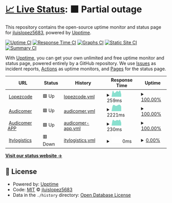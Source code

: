 # [📈 Live Status](https://jluislopez5683.github.io/status): <!--live status--> **🟧 Partial outage**

This repository contains the open-source uptime monitor and status page for [jluislopez5683](https://jluislopez5683.github.io/status), powered by [Upptime](https://github.com/upptime/upptime).

[![Uptime CI](https://github.com/jluislopez5683/status/workflows/Uptime%20CI/badge.svg)](https://github.com/jluislopez5683/status/actions?query=workflow%3A%22Uptime+CI%22)
[![Response Time CI](https://github.com/jluislopez5683/status/workflows/Response%20Time%20CI/badge.svg)](https://github.com/jluislopez5683/status/actions?query=workflow%3A%22Response+Time+CI%22)
[![Graphs CI](https://github.com/jluislopez5683/status/workflows/Graphs%20CI/badge.svg)](https://github.com/jluislopez5683/status/actions?query=workflow%3A%22Graphs+CI%22)
[![Static Site CI](https://github.com/jluislopez5683/status/workflows/Static%20Site%20CI/badge.svg)](https://github.com/jluislopez5683/status/actions?query=workflow%3A%22Static+Site+CI%22)
[![Summary CI](https://github.com/jluislopez5683/status/workflows/Summary%20CI/badge.svg)](https://github.com/jluislopez5683/status/actions?query=workflow%3A%22Summary+CI%22)

With [Upptime](https://upptime.js.org), you can get your own unlimited and free uptime monitor and status page, powered entirely by a GitHub repository. We use [Issues](https://github.com/jluislopez5683/status/issues) as incident reports, [Actions](https://github.com/jluislopez5683/status/actions) as uptime monitors, and [Pages](https://jluislopez5683.github.io/status) for the status page.

<!--start: status pages-->
<!-- This summary is generated by Upptime (https://github.com/upptime/upptime) -->
<!-- Do not edit this manually, your changes will be overwritten -->
<!-- prettier-ignore -->
| URL | Status | History | Response Time | Uptime |
| --- | ------ | ------- | ------------- | ------ |
| <img alt="" src="https://icons.duckduckgo.com/ip3/lopezcode.com.ico" height="13"> [Lopezcode](https://lopezcode.com) | 🟩 Up | [lopezcode.yml](https://github.com/jluislopez5683/status/commits/HEAD/history/lopezcode.yml) | <details><summary><img alt="Response time graph" src="./graphs/lopezcode/response-time-week.png" height="20"> 259ms</summary><br><a href="https://jluislopez5683.github.io/status/history/lopezcode"><img alt="Response time 307" src="https://img.shields.io/endpoint?url=https%3A%2F%2Fraw.githubusercontent.com%2Fjluislopez5683%2Fstatus%2FHEAD%2Fapi%2Flopezcode%2Fresponse-time.json"></a><br><a href="https://jluislopez5683.github.io/status/history/lopezcode"><img alt="24-hour response time 123" src="https://img.shields.io/endpoint?url=https%3A%2F%2Fraw.githubusercontent.com%2Fjluislopez5683%2Fstatus%2FHEAD%2Fapi%2Flopezcode%2Fresponse-time-day.json"></a><br><a href="https://jluislopez5683.github.io/status/history/lopezcode"><img alt="7-day response time 259" src="https://img.shields.io/endpoint?url=https%3A%2F%2Fraw.githubusercontent.com%2Fjluislopez5683%2Fstatus%2FHEAD%2Fapi%2Flopezcode%2Fresponse-time-week.json"></a><br><a href="https://jluislopez5683.github.io/status/history/lopezcode"><img alt="30-day response time 240" src="https://img.shields.io/endpoint?url=https%3A%2F%2Fraw.githubusercontent.com%2Fjluislopez5683%2Fstatus%2FHEAD%2Fapi%2Flopezcode%2Fresponse-time-month.json"></a><br><a href="https://jluislopez5683.github.io/status/history/lopezcode"><img alt="1-year response time 313" src="https://img.shields.io/endpoint?url=https%3A%2F%2Fraw.githubusercontent.com%2Fjluislopez5683%2Fstatus%2FHEAD%2Fapi%2Flopezcode%2Fresponse-time-year.json"></a></details> | <details><summary><a href="https://jluislopez5683.github.io/status/history/lopezcode">100.00%</a></summary><a href="https://jluislopez5683.github.io/status/history/lopezcode"><img alt="All-time uptime 99.98%" src="https://img.shields.io/endpoint?url=https%3A%2F%2Fraw.githubusercontent.com%2Fjluislopez5683%2Fstatus%2FHEAD%2Fapi%2Flopezcode%2Fuptime.json"></a><br><a href="https://jluislopez5683.github.io/status/history/lopezcode"><img alt="24-hour uptime 100.00%" src="https://img.shields.io/endpoint?url=https%3A%2F%2Fraw.githubusercontent.com%2Fjluislopez5683%2Fstatus%2FHEAD%2Fapi%2Flopezcode%2Fuptime-day.json"></a><br><a href="https://jluislopez5683.github.io/status/history/lopezcode"><img alt="7-day uptime 100.00%" src="https://img.shields.io/endpoint?url=https%3A%2F%2Fraw.githubusercontent.com%2Fjluislopez5683%2Fstatus%2FHEAD%2Fapi%2Flopezcode%2Fuptime-week.json"></a><br><a href="https://jluislopez5683.github.io/status/history/lopezcode"><img alt="30-day uptime 100.00%" src="https://img.shields.io/endpoint?url=https%3A%2F%2Fraw.githubusercontent.com%2Fjluislopez5683%2Fstatus%2FHEAD%2Fapi%2Flopezcode%2Fuptime-month.json"></a><br><a href="https://jluislopez5683.github.io/status/history/lopezcode"><img alt="1-year uptime 99.98%" src="https://img.shields.io/endpoint?url=https%3A%2F%2Fraw.githubusercontent.com%2Fjluislopez5683%2Fstatus%2FHEAD%2Fapi%2Flopezcode%2Fuptime-year.json"></a></details>
| <img alt="" src="https://icons.duckduckgo.com/ip3/audicomer.com.ec.ico" height="13"> [Audicomer](https://audicomer.com.ec) | 🟩 Up | [audicomer.yml](https://github.com/jluislopez5683/status/commits/HEAD/history/audicomer.yml) | <details><summary><img alt="Response time graph" src="./graphs/audicomer/response-time-week.png" height="20"> 2221ms</summary><br><a href="https://jluislopez5683.github.io/status/history/audicomer"><img alt="Response time 4554" src="https://img.shields.io/endpoint?url=https%3A%2F%2Fraw.githubusercontent.com%2Fjluislopez5683%2Fstatus%2FHEAD%2Fapi%2Faudicomer%2Fresponse-time.json"></a><br><a href="https://jluislopez5683.github.io/status/history/audicomer"><img alt="24-hour response time 1779" src="https://img.shields.io/endpoint?url=https%3A%2F%2Fraw.githubusercontent.com%2Fjluislopez5683%2Fstatus%2FHEAD%2Fapi%2Faudicomer%2Fresponse-time-day.json"></a><br><a href="https://jluislopez5683.github.io/status/history/audicomer"><img alt="7-day response time 2221" src="https://img.shields.io/endpoint?url=https%3A%2F%2Fraw.githubusercontent.com%2Fjluislopez5683%2Fstatus%2FHEAD%2Fapi%2Faudicomer%2Fresponse-time-week.json"></a><br><a href="https://jluislopez5683.github.io/status/history/audicomer"><img alt="30-day response time 2112" src="https://img.shields.io/endpoint?url=https%3A%2F%2Fraw.githubusercontent.com%2Fjluislopez5683%2Fstatus%2FHEAD%2Fapi%2Faudicomer%2Fresponse-time-month.json"></a><br><a href="https://jluislopez5683.github.io/status/history/audicomer"><img alt="1-year response time 4546" src="https://img.shields.io/endpoint?url=https%3A%2F%2Fraw.githubusercontent.com%2Fjluislopez5683%2Fstatus%2FHEAD%2Fapi%2Faudicomer%2Fresponse-time-year.json"></a></details> | <details><summary><a href="https://jluislopez5683.github.io/status/history/audicomer">100.00%</a></summary><a href="https://jluislopez5683.github.io/status/history/audicomer"><img alt="All-time uptime 99.93%" src="https://img.shields.io/endpoint?url=https%3A%2F%2Fraw.githubusercontent.com%2Fjluislopez5683%2Fstatus%2FHEAD%2Fapi%2Faudicomer%2Fuptime.json"></a><br><a href="https://jluislopez5683.github.io/status/history/audicomer"><img alt="24-hour uptime 100.00%" src="https://img.shields.io/endpoint?url=https%3A%2F%2Fraw.githubusercontent.com%2Fjluislopez5683%2Fstatus%2FHEAD%2Fapi%2Faudicomer%2Fuptime-day.json"></a><br><a href="https://jluislopez5683.github.io/status/history/audicomer"><img alt="7-day uptime 100.00%" src="https://img.shields.io/endpoint?url=https%3A%2F%2Fraw.githubusercontent.com%2Fjluislopez5683%2Fstatus%2FHEAD%2Fapi%2Faudicomer%2Fuptime-week.json"></a><br><a href="https://jluislopez5683.github.io/status/history/audicomer"><img alt="30-day uptime 100.00%" src="https://img.shields.io/endpoint?url=https%3A%2F%2Fraw.githubusercontent.com%2Fjluislopez5683%2Fstatus%2FHEAD%2Fapi%2Faudicomer%2Fuptime-month.json"></a><br><a href="https://jluislopez5683.github.io/status/history/audicomer"><img alt="1-year uptime 99.93%" src="https://img.shields.io/endpoint?url=https%3A%2F%2Fraw.githubusercontent.com%2Fjluislopez5683%2Fstatus%2FHEAD%2Fapi%2Faudicomer%2Fuptime-year.json"></a></details>
| <img alt="" src="https://icons.duckduckgo.com/ip3/audi-tracking.com.ico" height="13"> [Audicomer APP](https://audi-tracking.com) | 🟩 Up | [audicomer-app.yml](https://github.com/jluislopez5683/status/commits/HEAD/history/audicomer-app.yml) | <details><summary><img alt="Response time graph" src="./graphs/audicomer-app/response-time-week.png" height="20"> 230ms</summary><br><a href="https://jluislopez5683.github.io/status/history/audicomer-app"><img alt="Response time 579" src="https://img.shields.io/endpoint?url=https%3A%2F%2Fraw.githubusercontent.com%2Fjluislopez5683%2Fstatus%2FHEAD%2Fapi%2Faudicomer-app%2Fresponse-time.json"></a><br><a href="https://jluislopez5683.github.io/status/history/audicomer-app"><img alt="24-hour response time 122" src="https://img.shields.io/endpoint?url=https%3A%2F%2Fraw.githubusercontent.com%2Fjluislopez5683%2Fstatus%2FHEAD%2Fapi%2Faudicomer-app%2Fresponse-time-day.json"></a><br><a href="https://jluislopez5683.github.io/status/history/audicomer-app"><img alt="7-day response time 230" src="https://img.shields.io/endpoint?url=https%3A%2F%2Fraw.githubusercontent.com%2Fjluislopez5683%2Fstatus%2FHEAD%2Fapi%2Faudicomer-app%2Fresponse-time-week.json"></a><br><a href="https://jluislopez5683.github.io/status/history/audicomer-app"><img alt="30-day response time 207" src="https://img.shields.io/endpoint?url=https%3A%2F%2Fraw.githubusercontent.com%2Fjluislopez5683%2Fstatus%2FHEAD%2Fapi%2Faudicomer-app%2Fresponse-time-month.json"></a><br><a href="https://jluislopez5683.github.io/status/history/audicomer-app"><img alt="1-year response time 531" src="https://img.shields.io/endpoint?url=https%3A%2F%2Fraw.githubusercontent.com%2Fjluislopez5683%2Fstatus%2FHEAD%2Fapi%2Faudicomer-app%2Fresponse-time-year.json"></a></details> | <details><summary><a href="https://jluislopez5683.github.io/status/history/audicomer-app">100.00%</a></summary><a href="https://jluislopez5683.github.io/status/history/audicomer-app"><img alt="All-time uptime 99.85%" src="https://img.shields.io/endpoint?url=https%3A%2F%2Fraw.githubusercontent.com%2Fjluislopez5683%2Fstatus%2FHEAD%2Fapi%2Faudicomer-app%2Fuptime.json"></a><br><a href="https://jluislopez5683.github.io/status/history/audicomer-app"><img alt="24-hour uptime 100.00%" src="https://img.shields.io/endpoint?url=https%3A%2F%2Fraw.githubusercontent.com%2Fjluislopez5683%2Fstatus%2FHEAD%2Fapi%2Faudicomer-app%2Fuptime-day.json"></a><br><a href="https://jluislopez5683.github.io/status/history/audicomer-app"><img alt="7-day uptime 100.00%" src="https://img.shields.io/endpoint?url=https%3A%2F%2Fraw.githubusercontent.com%2Fjluislopez5683%2Fstatus%2FHEAD%2Fapi%2Faudicomer-app%2Fuptime-week.json"></a><br><a href="https://jluislopez5683.github.io/status/history/audicomer-app"><img alt="30-day uptime 100.00%" src="https://img.shields.io/endpoint?url=https%3A%2F%2Fraw.githubusercontent.com%2Fjluislopez5683%2Fstatus%2FHEAD%2Fapi%2Faudicomer-app%2Fuptime-month.json"></a><br><a href="https://jluislopez5683.github.io/status/history/audicomer-app"><img alt="1-year uptime 99.83%" src="https://img.shields.io/endpoint?url=https%3A%2F%2Fraw.githubusercontent.com%2Fjluislopez5683%2Fstatus%2FHEAD%2Fapi%2Faudicomer-app%2Fuptime-year.json"></a></details>
| <img alt="" src="https://icons.duckduckgo.com/ip3/itylogistics.com.ico" height="13"> [Itylogistics](https://itylogistics.com) | 🟥 Down | [itylogistics.yml](https://github.com/jluislopez5683/status/commits/HEAD/history/itylogistics.yml) | <details><summary><img alt="Response time graph" src="./graphs/itylogistics/response-time-week.png" height="20"> 0ms</summary><br><a href="https://jluislopez5683.github.io/status/history/itylogistics"><img alt="Response time 798" src="https://img.shields.io/endpoint?url=https%3A%2F%2Fraw.githubusercontent.com%2Fjluislopez5683%2Fstatus%2FHEAD%2Fapi%2Fitylogistics%2Fresponse-time.json"></a><br><a href="https://jluislopez5683.github.io/status/history/itylogistics"><img alt="24-hour response time 0" src="https://img.shields.io/endpoint?url=https%3A%2F%2Fraw.githubusercontent.com%2Fjluislopez5683%2Fstatus%2FHEAD%2Fapi%2Fitylogistics%2Fresponse-time-day.json"></a><br><a href="https://jluislopez5683.github.io/status/history/itylogistics"><img alt="7-day response time 0" src="https://img.shields.io/endpoint?url=https%3A%2F%2Fraw.githubusercontent.com%2Fjluislopez5683%2Fstatus%2FHEAD%2Fapi%2Fitylogistics%2Fresponse-time-week.json"></a><br><a href="https://jluislopez5683.github.io/status/history/itylogistics"><img alt="30-day response time 588" src="https://img.shields.io/endpoint?url=https%3A%2F%2Fraw.githubusercontent.com%2Fjluislopez5683%2Fstatus%2FHEAD%2Fapi%2Fitylogistics%2Fresponse-time-month.json"></a><br><a href="https://jluislopez5683.github.io/status/history/itylogistics"><img alt="1-year response time 703" src="https://img.shields.io/endpoint?url=https%3A%2F%2Fraw.githubusercontent.com%2Fjluislopez5683%2Fstatus%2FHEAD%2Fapi%2Fitylogistics%2Fresponse-time-year.json"></a></details> | <details><summary><a href="https://jluislopez5683.github.io/status/history/itylogistics">0.00%</a></summary><a href="https://jluislopez5683.github.io/status/history/itylogistics"><img alt="All-time uptime 40.11%" src="https://img.shields.io/endpoint?url=https%3A%2F%2Fraw.githubusercontent.com%2Fjluislopez5683%2Fstatus%2FHEAD%2Fapi%2Fitylogistics%2Fuptime.json"></a><br><a href="https://jluislopez5683.github.io/status/history/itylogistics"><img alt="24-hour uptime 0.00%" src="https://img.shields.io/endpoint?url=https%3A%2F%2Fraw.githubusercontent.com%2Fjluislopez5683%2Fstatus%2FHEAD%2Fapi%2Fitylogistics%2Fuptime-day.json"></a><br><a href="https://jluislopez5683.github.io/status/history/itylogistics"><img alt="7-day uptime 0.00%" src="https://img.shields.io/endpoint?url=https%3A%2F%2Fraw.githubusercontent.com%2Fjluislopez5683%2Fstatus%2FHEAD%2Fapi%2Fitylogistics%2Fuptime-week.json"></a><br><a href="https://jluislopez5683.github.io/status/history/itylogistics"><img alt="30-day uptime 7.96%" src="https://img.shields.io/endpoint?url=https%3A%2F%2Fraw.githubusercontent.com%2Fjluislopez5683%2Fstatus%2FHEAD%2Fapi%2Fitylogistics%2Fuptime-month.json"></a><br><a href="https://jluislopez5683.github.io/status/history/itylogistics"><img alt="1-year uptime 32.57%" src="https://img.shields.io/endpoint?url=https%3A%2F%2Fraw.githubusercontent.com%2Fjluislopez5683%2Fstatus%2FHEAD%2Fapi%2Fitylogistics%2Fuptime-year.json"></a></details>

<!--end: status pages-->

[**Visit our status website →**](https://jluislopez5683.github.io/status)

## 📄 License

- Powered by: [Upptime](https://github.com/upptime/upptime)
- Code: [MIT](./LICENSE) © [jluislopez5683](https://jluislopez5683.github.io/status)
- Data in the `./history` directory: [Open Database License](https://opendatacommons.org/licenses/odbl/1-0/)

